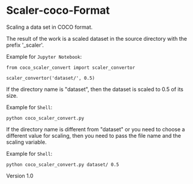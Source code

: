 # Scaler-coco-Format
Scaling a data set in COCO format.

The result of the work is a scaled dataset in the source directory with the prefix '_scaler'.

Example for `Jupyter Notebook`:
``` Jupyter
from coco_scaler_convert import scaler_convertor

scaler_convertor('dataset/', 0.5)
```
If the directory name is "dataset", then the dataset is scaled to 0.5 of its size.

Example for `Shell`:
``` Shell
python coco_scaler_convert.py
```
If the directory name is different from "dataset" or you need to choose a different value for scaling, then you need to pass the file name and the scaling variable.

Example for `Shell`:
``` Shell
python coco_scaler_convert.py dataset/ 0.5
```

Version 1.0

